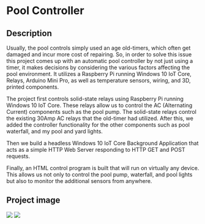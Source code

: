 # Pool Controller


## Description

Usually, the pool controls simply used an age old-timers, which often get damaged and incur more cost of repairing. So, in order to solve this issue this project comes up with an automatic pool controller by not just using a timer, it makes decisions by considering the various factors affecting the pool environment. It utilizes a Raspberry Pi running Windows 10 IoT Core, Relays, Arduino Mini Pro, as well as temperature sensors, wiring, and 3D, printed components.
 
The project first controls solid-state relays using Raspberry Pi running Windows 10 IoT Core. These relays allow us to control the AC (Alternating Current) components such as the pool pump.  The solid-state relays control the existing 30Amp AC relays that the old-timer had utilized.  After this, we added the controller functionality for the other components such as pool waterfall, and my pool and yard lights.
 
Then we build a headless Windows 10 IoT Core Background Application that acts as a simple HTTP Web Server responding to HTTP GET and POST requests. 
 
Finally, an HTML control program is built that will run on virtually any device. This allows us not only to control the pool pump, waterfall, and pool lights but also to monitor the additional sensors from anywhere.

## Project image
![](https://hackster.imgix.net/uploads/image/file/76350/PoolControllerHTML.png?auto=compress%2Cformat&w=680&h=510&fit=max)
![](https://hackster.imgix.net/uploads/image/file/76351/OpenHABUI.png?auto=compress%2Cformat&w=680&h=510&fit=max)

 

